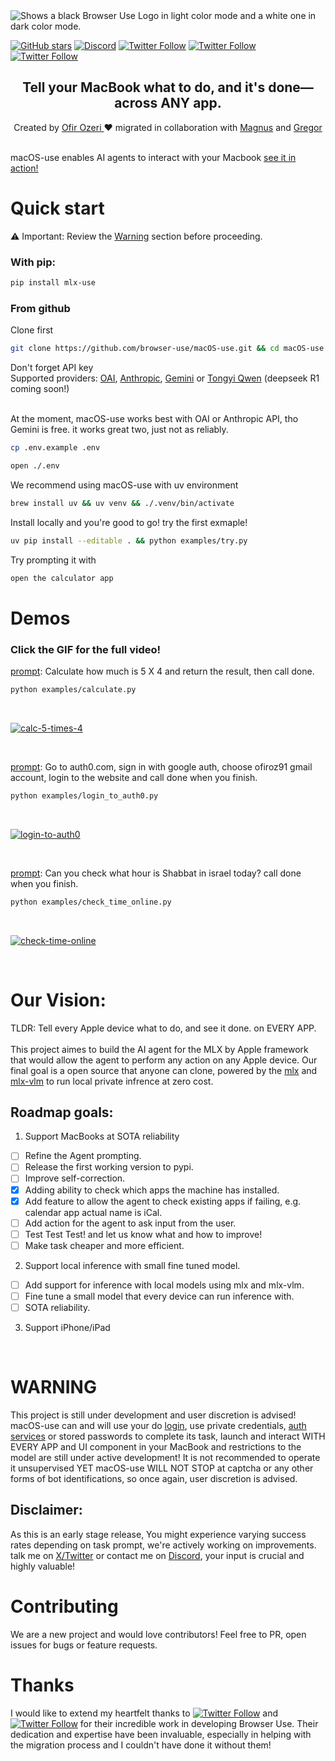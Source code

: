 <picture>
  <img alt="Shows a black Browser Use Logo in light color mode and a white one in dark color mode." src="./static/macos-use.png"  width="full">
</picture>

<br/>

[![GitHub stars](https://img.shields.io/github/stars/browser-use/macOS-use?style=social)](https://github.com/browser-use/macOS-use/stargazers)
[![Discord](https://img.shields.io/discord/1303749220842340412?color=7289DA&label=Discord&logo=discord&logoColor=white)](https://link.browser-use.com/discord)
[![Twitter Follow](https://img.shields.io/twitter/follow/OfirOzeri?style=social)](https://x.com/OfirOzeri)
[![Twitter Follow](https://img.shields.io/twitter/follow/Gregor?style=social)](https://x.com/gregpr07)
[![Twitter Follow](https://img.shields.io/twitter/follow/Magnus?style=social)](https://x.com/mamagnus00)

<div align="center">
  <h2>Tell your MacBook what to do, and it's done—across ANY app.</h2>
  Created by <a href="https://x.com/OfirOzeri">Ofir Ozeri </a>♥️ migrated in collaboration with <a href="https://x.com/mamagnus00">Magnus</a> and <a href="https://x.com/gregpr07">Gregor</a><br>
</div>
<br>

macOS-use enables AI agents to interact with your Macbook [see it in action!](#demos)

# Quick start

⚠️ Important: Review the [Warning](#warning) section before proceeding. <br>

### With pip:

```bash
pip install mlx-use
```

### From github

Clone first
<br>

```bash
git clone https://github.com/browser-use/macOS-use.git && cd macOS-use
```

Don't forget API key <br>Supported providers: [OAI](https://platform.openai.com/docs/quickstart), [Anthropic](https://docs.anthropic.com/en/api/admin-api/apikeys/get-api-key), [Gemini](https://ai.google.dev/gemini-api/docs/api-key) or [Tongyi Qwen](https://www.alibabacloud.com/en/product/modelstudio) (deepseek R1 coming soon!)

<br> At the moment, macOS-use works best with OAI or Anthropic API, tho Gemini is free. it works great two, just not as reliably. <br>

```bash
cp .env.example .env
```

```bash
open ./.env
```

We recommend using macOS-use with uv environment
<br>

```bash
brew install uv && uv venv && ./.venv/bin/activate
```

Install locally and you're good to go! try the first exmaple!
<br>

```bash
uv pip install --editable . && python examples/try.py

```

Try prompting it with

```bash
open the calculator app
```

# Demos

<h3> Click the GIF for the full video! </h3>

[prompt](https://github.com/browser-use/macOS-use/blob/main/examples/calculate.py): Calculate how much is 5 X 4 and return the result, then call done.

```bash
python examples/calculate.py

```

<br>

[![calc-5-times-4](https://github.com/browser-use/macOS-use/blob/main/static/calc-5-X-4.gif "Click the GIF for full video!")](https://x.com/OfirOzeri/status/1883110905665433681)

<br/>

[prompt](https://github.com/browser-use/macOS-use/blob/main/examples/login_to_auth0.py): Go to auth0.com, sign in with google auth, choose ofiroz91 gmail account, login to the website and call done when you finish.

```bash
python examples/login_to_auth0.py
```

 <br>

[![login-to-auth0](https://github.com/browser-use/macOS-use/blob/main/static/login-to-auth0.gif "Click for full video")](https://x.com/OfirOzeri/status/1883455599423434966)

<br/>

[prompt](https://github.com/browser-use/macOS-use/blob/main/examples/check_time_online.py): Can you check what hour is Shabbat in israel today? call done when you finish.

```bash
python examples/check_time_online.py
```

<br>

[![check-time-online](https://github.com/browser-use/macOS-use/blob/main/static/check-time-online.gif "Click for full video")](https://x.com/OfirOzeri/status/1883109604416278552)

<br>

# Our Vision:

TLDR: Tell every Apple device what to do, and see it done. on EVERY APP.
<br><br>
This project aimes to build the AI agent for the MLX by Apple framework that would allow the agent to perform any action on any Apple device. Our final goal is a open source that anyone can clone, powered by the [mlx](https://github.com/ml-explore/mlx) and [mlx-vlm](https://github.com/Blaizzy/mlx-vlm) to run local private infrence at zero cost.

## Roadmap goals:

1. Support MacBooks at SOTA reliability

- [ ] Refine the Agent prompting.
- [ ] Release the first working version to pypi.
- [ ] Improve self-correction.
- [x] Adding ability to check which apps the machine has installed.
- [x] Add feature to allow the agent to check existing apps if failing, e.g. calendar app actual name is iCal.
- [ ] Add action for the agent to ask input from the user.
- [ ] Test Test Test! and let us know what and how to improve!
- [ ] Make task cheaper and more efficient.

2. Support local inference with small fine tuned model.

- [ ] Add support for inference with local models using mlx and mlx-vlm.
- [ ] Fine tune a small model that every device can run inference with.
- [ ] SOTA reliability.

3. Support iPhone/iPad

<br>

# WARNING

This project is still under development and user discretion is advised!
macOS-use can and will use your do [login](#demos), use private credentials, [auth services](https://github.com/browser-use/macOS-use/blob/main/examples/login_to_auth0.py) or stored passwords to complete its task, launch and interact WITH EVERY APP and UI component in your MacBook and restrictions to the model are still under active development! It is not recommended to operate it unsupervised YET
macOS-use WILL NOT STOP at captcha or any other forms of bot identifications, so once again, user discretion is advised.

## Disclaimer:

As this is an early stage release, You might experience varying success rates depending on task prompt, we're actively working on improvements. <br> talk me on [X/Twitter](https://x.com/OfirOzeri) or contact me on [Discord](https://link.browser-use.com/discord), your input is crucial and highly valuable!<br>

# Contributing

We are a new project and would love contributors! Feel free to PR, open issues for bugs or feature requests.

# Thanks

I would like to extend my heartfelt thanks to [![Twitter Follow](https://img.shields.io/twitter/follow/Gregor?style=social)](https://x.com/gregpr07) and [![Twitter Follow](https://img.shields.io/twitter/follow/Magnus?style=social)](https://x.com/mamagnus00) for their incredible work in developing Browser Use. Their dedication and expertise have been invaluable, especially in helping with the migration process and I couldn't have done it without them!
